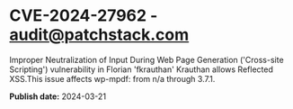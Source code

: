 # CVE-2024-27962 - audit@patchstack.com

Improper Neutralization of Input During Web Page Generation ('Cross-site Scripting') vulnerability in Florian 'fkrauthan' Krauthan allows Reflected XSS.This issue affects wp-mpdf: from n/a through 3.7.1.



**Publish date:** 2024-03-21
